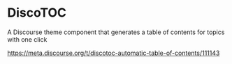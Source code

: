 # DiscoTOC

A Discourse theme component that generates a table of contents for topics with one click

https://meta.discourse.org/t/discotoc-automatic-table-of-contents/111143
